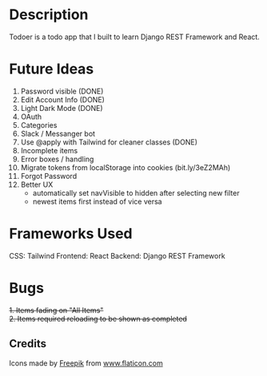 # Description

Todoer is a todo app that I built to learn Django REST Framework and React.

# Future Ideas

<!-- TODO: IDEAS -->
<!-- Open preview with ctrl+k v or ctrl+shift+v -->

1. Password visible (DONE)
2. Edit Account Info (DONE)
3. Light Dark Mode (DONE)
4. OAuth
5. Categories
6. Slack / Messanger bot
7. Use @apply with Tailwind for cleaner classes (DONE)
8. Incomplete items
9. Error boxes / handling
10. Migrate tokens from localStorage into cookies (bit.ly/3eZ2MAh)
11. Forgot Password
12. Better UX
    - automatically set navVisible to hidden after selecting new filter
    - newest items first instead of vice versa

# Frameworks Used

CSS: Tailwind
Frontend: React
Backend: Django REST Framework

# Bugs

~~1. Items fading on "All Items"~~  
~~2. Items required reloading to be shown as completed~~

## Credits

<div>Icons made by <a href="http://www.freepik.com/" title="Freepik">Freepik</a> from <a href="https://www.flaticon.com/" title="Flaticon">www.flaticon.com</a></div>

